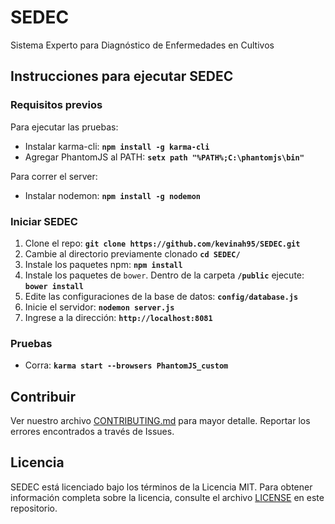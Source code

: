 # SEDEC
Sistema Experto para Diagnóstico de Enfermedades en Cultivos
## Instrucciones para ejecutar SEDEC

### Requisitos previos
Para ejecutar las pruebas:
  - Instalar karma-cli: **`npm install -g karma-cli`**
  - Agregar PhantomJS al PATH: **`setx path "%PATH%;C:\phantomjs\bin"`**


Para correr el server:

  - Instalar nodemon: **`npm install -g nodemon`**

### Iniciar SEDEC

  1. Clone el repo: **`git clone https://github.com/kevinah95/SEDEC.git`**
  2. Cambie al directorio previamente clonado **`cd SEDEC/`**
  3. Instale los paquetes npm: **`npm install`**
  4. Instale los paquetes de `bower`. Dentro de la carpeta **`/public`** ejecute: **`bower install`**
  5. Edite las configuraciones de la base de datos: **`config/database.js`**
  6. Inicie el servidor: **`nodemon server.js`**
  7. Ingrese a la dirección: **`http://localhost:8081`**
### Pruebas

  - Corra: **`karma start --browsers PhantomJS_custom`**

## Contribuir
Ver nuestro archivo [CONTRIBUTING.md](https://github.com/kevinah95/SEDEC/blob/master/CONTRIBUTING.md) para mayor detalle. Reportar los errores encontrados a través de Issues.
## Licencia
SEDEC está licenciado bajo los términos de la Licencia MIT. Para obtener información completa sobre la licencia, consulte el archivo [LICENSE](https://github.com/kevinah95/SEDEC/blob/master/LICENSE) en este repositorio.
